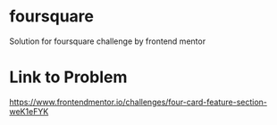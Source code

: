 # foursquare
Solution for foursquare challenge by frontend mentor

# Link to Problem
https://www.frontendmentor.io/challenges/four-card-feature-section-weK1eFYK
